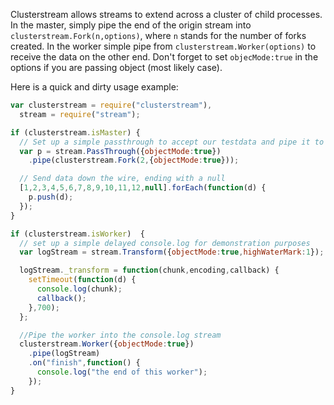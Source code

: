Clusterstream allows streams to extend across a cluster of child processes.   In the master, simply pipe the end of the origin stream into `clusterstream.Fork(n,options)`, where `n` stands for the number of forks created.  In the worker simple pipe from `clusterstream.Worker(options)` to receive the data on the other end.   Don't forget to set `objecMode:true` in the options if you are passing object (most likely case).

Here is a quick and dirty usage example:

```js
var clusterstream = require("clusterstream"),
  stream = require("stream");

if (clusterstream.isMaster) {
  // Set up a simple passthrough to accept our testdata and pipe it to a Fork
  var p = stream.PassThrough({objectMode:true})
    .pipe(clusterstream.Fork(2,{objectMode:true}));

  // Send data down the wire, ending with a null
  [1,2,3,4,5,6,7,8,9,10,11,12,null].forEach(function(d) {
    p.push(d);
  });
}

if (clusterstream.isWorker)  {
  // set up a simple delayed console.log for demonstration purposes
  var logStream = stream.Transform({objectMode:true,highWaterMark:1});

  logStream._transform = function(chunk,encoding,callback) {
    setTimeout(function(d) {
      console.log(chunk);
      callback();
    },700);
  };

  //Pipe the worker into the console.log stream
  clusterstream.Worker({objectMode:true})
    .pipe(logStream)
    .on("finish",function() {
      console.log("the end of this worker");
    });
}


```